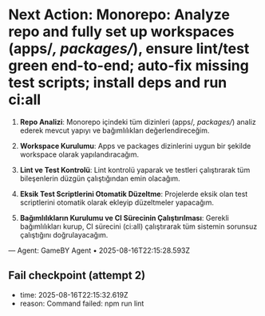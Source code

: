 # Next Action: Monorepo: Analyze repo and fully set up workspaces (apps/*, packages/*), ensure lint/test green end-to-end; auto-fix missing test scripts; install deps and run ci:all

1. **Repo Analizi**: Monorepo içindeki tüm dizinleri (apps/*, packages/*) analiz ederek mevcut yapıyı ve bağımlılıkları değerlendireceğim.

2. **Workspace Kurulumu**: Apps ve packages dizinlerini uygun bir şekilde workspace olarak yapılandıracağım.

3. **Lint ve Test Kontrolü**: Lint kontrolü yaparak ve testleri çalıştırarak tüm bileşenlerin düzgün çalıştığından emin olacağım.

4. **Eksik Test Scriptlerini Otomatik Düzeltme**: Projelerde eksik olan test scriptlerini otomatik olarak ekleyip düzeltmeler yapacağım.

5. **Bağımlılıkların Kurulumu ve CI Sürecinin Çalıştırılması**: Gerekli bağımlılıkları kurup, CI sürecini (ci:all) çalıştırarak tüm sistemin sorunsuz çalıştığını doğrulayacağım.

— Agent: GameBY Agent • 2025-08-16T22:15:28.593Z


## Fail checkpoint (attempt 2)
- time: 2025-08-16T22:15:32.619Z
- reason: Command failed: npm run lint
